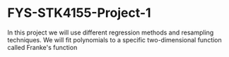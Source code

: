 # FYS-STK4155-Project-1
In this project we will use different regression methods and resampling techniques. We will fit polynomials to a specific two-dimensional function called Franke's function
